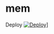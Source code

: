 # mem

Deploy 
[![Deploy](https://www.herokucdn.com/deploy/button.svg)](https://heroku.com/deploy?template=https://github.com/AuraMoon55/mem.git)]
